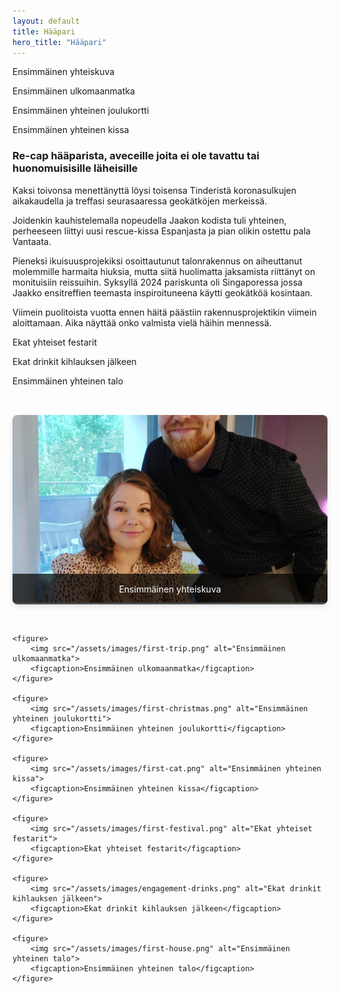 ```yaml
---
layout: default
title: Hääpari
hero_title: "Hääpari"
---
```


Ensimmäinen yhteiskuva

Ensimmäinen ulkomaanmatka

Ensimmäinen yhteinen joulukortti

Ensimmäinen yhteinen kissa

### Re-cap hääparista, aveceille joita ei ole tavattu tai huonomuisisille läheisille

Kaksi toivonsa menettänyttä löysi toisensa Tinderistä koronasulkujen aikakaudella ja treffasi seurasaaressa geokätköjen merkeissä. 

Joidenkin kauhistelemalla nopeudella Jaakon kodista tuli yhteinen, perheeseen liittyi uusi rescue-kissa Espanjasta ja pian olikin ostettu pala Vantaata. 

Pieneksi ikuisuusprojekiksi osoittautunut talonrakennus on aiheuttanut molemmille harmaita hiuksia, mutta siitä huolimatta jaksamista riittänyt on monituisiin reissuihin. Syksyllä 2024 pariskunta oli Singaporessa jossa Jaakko ensitreffien teemasta inspiroituneena käytti geokätköä kosintaan. 

Viimein puolitoista vuotta ennen häitä päästiin rakennusprojektikin viimein aloittamaan. Aika näyttää onko valmista vielä häihin mennessä.

Ekat yhteiset festarit

Ekat drinkit kihlauksen jälkeen

Ensimmäinen yhteinen talo

<div class="photo-gallery">
    <figure>
        <img src="/assets/images/first-photo.png" alt="Ensimmäinen yhteiskuva">
        <figcaption>Ensimmäinen yhteiskuva</figcaption>
    </figure>
    
    <figure>
        <img src="/assets/images/first-trip.png" alt="Ensimmäinen ulkomaanmatka">
        <figcaption>Ensimmäinen ulkomaanmatka</figcaption>
    </figure>
    
    <figure>
        <img src="/assets/images/first-christmas.png" alt="Ensimmäinen yhteinen joulukortti">
        <figcaption>Ensimmäinen yhteinen joulukortti</figcaption>
    </figure>
    
    <figure>
        <img src="/assets/images/first-cat.png" alt="Ensimmäinen yhteinen kissa">
        <figcaption>Ensimmäinen yhteinen kissa</figcaption>
    </figure>
    
    <figure>
        <img src="/assets/images/first-festival.png" alt="Ekat yhteiset festarit">
        <figcaption>Ekat yhteiset festarit</figcaption>
    </figure>
    
    <figure>
        <img src="/assets/images/engagement-drinks.png" alt="Ekat drinkit kihlauksen jälkeen">
        <figcaption>Ekat drinkit kihlauksen jälkeen</figcaption>
    </figure>
    
    <figure>
        <img src="/assets/images/first-house.png" alt="Ensimmäinen yhteinen talo">
        <figcaption>Ensimmäinen yhteinen talo</figcaption>
    </figure>
</div>

<style>
.photo-gallery {
    display: grid;
    grid-template-columns: repeat(auto-fit, minmax(300px, 1fr));
    gap: 2rem;
    padding: 2rem 0;
}

.photo-gallery figure {
    margin: 0;
    position: relative;
    overflow: hidden;
    border-radius: 8px;
    box-shadow: 0 4px 8px rgba(0,0,0,0.1);
    transition: transform 0.3s ease;
}

.photo-gallery figure:hover {
    transform: translateY(-5px);
}

.photo-gallery img {
    width: 100%;
    height: 300px;
    object-fit: cover;
}

.photo-gallery figcaption {
    position: absolute;
    bottom: 0;
    left: 0;
    right: 0;
    background: rgba(0,0,0,0.7);
    color: white;
    padding: 1rem;
    text-align: center;
}
</style>